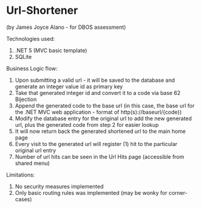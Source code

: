# Url-Shortener 
(by James Joyce Alano - for DBOS assessment)

Technologies used:

1. .NET 5 (MVC basic template)
2. SQLite


Business Logic flow:

1. Upon submitting a valid url - it will be saved to the database and generate an integer value id as primary key
2. Take that generated integer id and convert it to a code via base 62 Bijection
3. Append the generated code to the base url (in this case, the base url for the .NET MVC web application - format of http(s)://baseurl/{code})
4. Modify the database entry for the original url to add the new generated url, plus the generated code from step 2 for easier lookup
5. It will now return back the generated shortened url to the main home page
6. Every visit to the generated url will register (1) hit to the particular original url entry
7. Number of url hits can be seen in the Url Hits page (accessible from shared menu)


Limitations:

1. No security measures implemented
2. Only basic routing rules was implemented (may be wonky for corner-cases)
